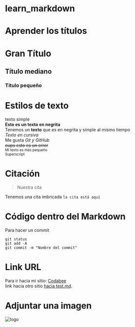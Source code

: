 # learn_markdown
# Aprender los títulos
# Gran Título 
## Título mediano
### Título pequeño


# Estilos de texto
texto simple  
**Esto es un texto en negrita**  
Tenemos un __texto__ que es en negrita y simple al mismo tiempo  
*Texto en cursiva*  
Me gusta *Git y GitHub*  
~~oups esto es un error~~  
<sub>Mi texto es más pequeño</sub>  
<sup>Superscript</sup>  
  
  # Citación 
  > Nuestra cita
> 
  Tenemos una cita imbricada `la cita está aquí `

# Código dentro del Markdown  
  
  Para hacer un commit  
```  
git status  
git add -A  
git commit -m "Nombre del commit"  
```  
  
  # Link URL
  
  Para ir hacia mi sitio: [Codabee](https://www.codabee.com)  
  link hacia otro sitio [hacia test.md](test.md).  
    
  # Adjuntar una imagen  
  ![logo](https://assets-fr.imgfoot.com/media/cache/1200x675/diego-simeone-2223.jpg)